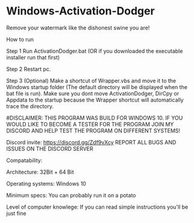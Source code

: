 # Windows-Activation-Dodger
Remove your watermark like the dishonest swine you are!

How to run 

Step 1 Run ActivationDodger.bat (OR if you downloaded the executable installer run that first)

Step 2 Restart pc.

Step 3 (Optional) Make a shortcut of Wrapper.vbs and move it to the Windows startup folder (The default directory will be displayed when the bat file is run). Make sure you dont move ActivationDodger, DirCpy or Appdata to the startup because the Wrapper shortcut will automatically trace the directory.

#DISCLAIMER: 
THIS PROGRAM WAS BUILD FOR WINDOWS 10. IF YOU WOULD LIKE TO BECOME A TESTER FOR THE PROGRAM JOIN MY DISCORD AND HELP TEST THE PROGRAM ON DIFFERENT SYSTEMS!

Discord invite: https://discord.gg/Zdf9vXcy 
REPORT ALL BUGS AND ISSUES ON THE DISCORD SERVER

Compatability: 

Architecture: 32Bit + 64 Bit

Operating systems: Windows 10 

Minimum specs: You can probably run it on a potato

Level of computer knowlege: If you can read simple instructions you'll be just fine


